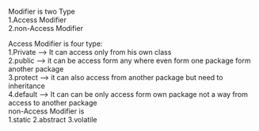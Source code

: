 Modifier is two Type <br>
1.Access Modifier <br>
2.non-Access Modifier <br>

Access Modifier is four type:<br>
1.Private --> It can access only from his own class <br> 
2.public --> it can be access form any where even form one package form another package <br>
3.protect --> it can also access from another package but need to inheritance <br>
4.default --> It can can be only access form own package not a way from access to another package <br>
non-Access Modifier is <br>
1.static
2.abstract
3.volatile


